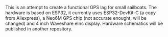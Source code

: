 This is an attempt to create a functional GPS lag for small sailboats. The hardware is based on ESP32, it currently uses ESP32-DevKit-C (a copy from Aliexpress), a Neo6M GPS chip (not accurate enought, will be changed) and 4 inch Waveshare eInc display. Hardware schematics will be published in another repository.
